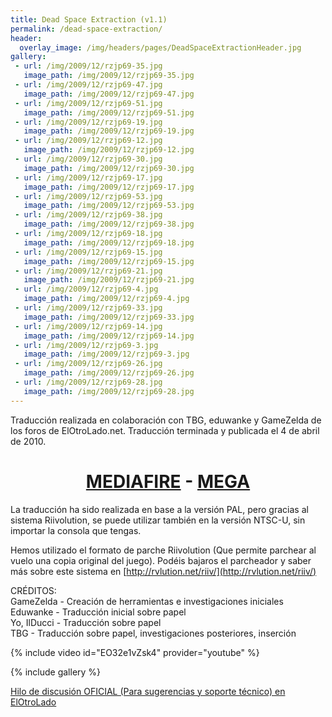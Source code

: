 ```yaml
---
title: Dead Space Extraction (v1.1)
permalink: /dead-space-extraction/
header:
  overlay_image: /img/headers/pages/DeadSpaceExtractionHeader.jpg
gallery:
 - url: /img/2009/12/rzjp69-35.jpg
   image_path: /img/2009/12/rzjp69-35.jpg
 - url: /img/2009/12/rzjp69-47.jpg
   image_path: /img/2009/12/rzjp69-47.jpg
 - url: /img/2009/12/rzjp69-51.jpg
   image_path: /img/2009/12/rzjp69-51.jpg
 - url: /img/2009/12/rzjp69-19.jpg
   image_path: /img/2009/12/rzjp69-19.jpg
 - url: /img/2009/12/rzjp69-12.jpg
   image_path: /img/2009/12/rzjp69-12.jpg
 - url: /img/2009/12/rzjp69-30.jpg
   image_path: /img/2009/12/rzjp69-30.jpg
 - url: /img/2009/12/rzjp69-17.jpg
   image_path: /img/2009/12/rzjp69-17.jpg
 - url: /img/2009/12/rzjp69-53.jpg
   image_path: /img/2009/12/rzjp69-53.jpg
 - url: /img/2009/12/rzjp69-38.jpg
   image_path: /img/2009/12/rzjp69-38.jpg
 - url: /img/2009/12/rzjp69-18.jpg
   image_path: /img/2009/12/rzjp69-18.jpg
 - url: /img/2009/12/rzjp69-15.jpg
   image_path: /img/2009/12/rzjp69-15.jpg
 - url: /img/2009/12/rzjp69-21.jpg
   image_path: /img/2009/12/rzjp69-21.jpg
 - url: /img/2009/12/rzjp69-4.jpg
   image_path: /img/2009/12/rzjp69-4.jpg
 - url: /img/2009/12/rzjp69-33.jpg
   image_path: /img/2009/12/rzjp69-33.jpg
 - url: /img/2009/12/rzjp69-14.jpg
   image_path: /img/2009/12/rzjp69-14.jpg
 - url: /img/2009/12/rzjp69-3.jpg
   image_path: /img/2009/12/rzjp69-3.jpg
 - url: /img/2009/12/rzjp69-26.jpg
   image_path: /img/2009/12/rzjp69-26.jpg
 - url: /img/2009/12/rzjp69-28.jpg
   image_path: /img/2009/12/rzjp69-28.jpg
---
```

Traducción realizada en colaboración con TBG, eduwanke y GameZelda de los foros de ElOtroLado.net. 
Traducción terminada y publicada el 4 de abril de 2010.

<h1 style="text-align: center;"><strong><a href="http://www.mediafire.com/download/8jeidbo5qvomf4x/DeadSpaceExtractionESP11.7z">MEDIAFIRE</a> - <a href="https://mega.nz/#!cUdmRJBZ!1ONCTYcR1f2YX8aeWaFWrmKGhCEV3QM-id8XCjmAD3k">MEGA</a></strong></h1>

La traducción ha sido realizada en base a la versión PAL, pero gracias al sistema Riivolution, 
se puede utilizar también en la versión NTSC-U, sin importar la consola que tengas.

Hemos utilizado el formato de parche Riivolution (Que permite parchear al vuelo una copia original 
del juego). Podéis bajaros el parcheador y saber más sobre este sistema en [http://rvlution.net/riiv/](http://rvlution.net/riiv/)

CRÉDITOS:  
GameZelda - Creación de herramientas e investigaciones iniciales  
Eduwanke - Traducción inicial sobre papel  
Yo, IlDucci - Traducción sobre papel  
TBG - Traducción sobre papel, investigaciones posteriores, inserción

{% include video id="EO32e1vZsk4" provider="youtube" %}

{% include gallery %}

[Hilo de discusión OFICIAL (Para sugerencias y soporte técnico) en 
ElOtroLado](http://www.elotrolado.net/hilo_preproyecto-traduccion-de-dead-space-extraction_1306888)
